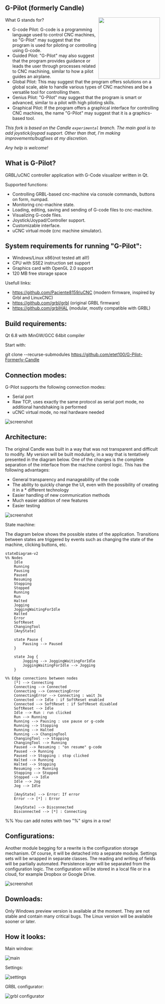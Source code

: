 G-Pilot (formerly Candle)
-----------
<img src="screenshots/gpilot_big.jpg" width="200" height="200" align="right">
What G stands for?

- G-code Pilot: G-code is a programming language used to control CNC machines, so "G-Pilot" may suggest that the program is used for piloting or controlling using G-code.
- Guided Pilot: "G-Pilot" may also suggest that the program provides guidance or leads the user through processes related to CNC machining, similar to how a pilot guides an airplane.
- Global Pilot: This may suggest that the program offers solutions on a global scale, able to handle various types of CNC machines and be a versatile tool for controlling them.
- Genius Pilot: "G-Pilot" may suggest that the program is smart or advanced, similar to a pilot with high piloting skills.
- Graphical Pilot: If the program offers a graphical interface for controlling CNC machines, the name "G-Pilot" may suggest that it is a graphics-based tool.

*This fork is based on the Candle `experimental` branch. The main goal is to add joystick/joypad support. Other than that, I'm making improvements/bugfixes at my discretion.*

*Any help is welcome!*

What is G-Pilot?
-----------

GRBL/uCNC controller application with G-Code visualizer written in Qt.

Supported functions:
* Controlling GRBL-based cnc-machine via console commands, buttons on form, numpad.
* Monitoring cnc-machine state.
* Loading, editing, saving and sending of G-code files to cnc-machine.
* Visualizing G-code files.
* Joystick/Joypad/Controller support.
* Customizable interface.
* uCNC virtual mode (cnc machine simulator).

System requirements for running "G-Pilot":
-------------------
* Windows/Linux x86(not tested att all!)
* CPU with SSE2 instruction set support
* Graphics card with OpenGL 2.0 support
* 120 MB free storage space

Usefull links:

* https://github.com/Paciente8159/uCNC (modern firmware, inspired by Grbl and LinuxCNC)
* https://github.com/grbl/grbl (original GRBL firmware)
* https://github.com/grblHAL (modular, mostly compatible with GRBL)

Build requirements:
-------------------
Qt 6.8 with MinGW/GCC 64bit compiler

Start with:

git clone --recurse-submodules https://github.com/etet100/G-Pilot-Formerly-Candle

Connection modes:
-----------------

G-Pilot supports the following connection modes:
* Serial port
* Raw TCP, uses exactly the same protocol as serial port mode, no additional handshaking is performed
* uCNC virtual mode, no real hardware needed

![screenshot](/screenshots/screenshot_connection_modes.png)

Architecture:
-------------

The original Candle was built in a way that was not transparent and difficult to modify. My version will be built modularly, in a way that is tentatively presented in the diagram below. One of the changes is the complete separation of the interface from the machine control logic. This has the following advantages:

* General transparency and manageability of the code
* The ability to quickly change the UI, even with the possibility of creating it in a * different technology
* Easier handling of new communication methods
* Much easier addition of new features
* Easier testing

![screenshot](/screenshots/arch1.png)

State machine:

The diagram below shows the possible states of the application. Transitions between states are triggered by events such as changing the state of the machine, clicking buttons, etc.

```mermaid
stateDiagram-v2
%% Nodes
    Idle
    Running
    Pausing
    Paused
    Resuming
    Stopping
    Stopped
    Running
    Run
    Halted
    Jogging
    JoggingWaitingForIdle
    Halted
    Error
    SoftReset
    ChangingTool
    [AnyState]

    state Pause {
        Pausing --> Paused
    }

    state Jog {
        Jogging --> JoggingWaitingForIdle
        JoggingWaitingForIdle --> Jogging
    }

%% Edge connections between nodes
    [*] --> Connecting
    Connecting --> Connected
    Connecting --> ConnectingError
    ConnectingError --> Connecting : wait 3s
    Connected --> Idle : if SoftReset enabled
    Connected --> SoftReset : if SoftReset disabled
    SoftReset --> Idle
    Idle --> Run : run clicked
    Run --> Running
    Running --> Pausing : use pause or g-code
    Running --> Stopping
    Running --> Halted
    Running --> ChangingTool
    ChangingTool --> Stopping
    ChangingTool --> Running
    Paused --> Resuming : "on resume" g-code
    Paused --> Running
    Paused --> Stopping : stop clicked
    Halted --> Running
    Halted --> Stopping
    Resuming --> Running
    Stopping --> Stopped
    Stopped --> Idle
    Idle --> Jog
    Jog --> Idle

    [AnyState] --> Error: If error
    Error --> [*] : Error

    [AnyState] --> Disconnected
    Disconnected --> [*] : Connecting
```

%% You can add notes with two "%" signs in a row!


Configurations:
---------------

Another module begging for a rewrite is the configuration storage mechanism. Of course, it will be detached into a separate module. Settings sets will be wrapped in separate classes. The reading and writing of fields will be partially automated. Persistence layer will be separated from the configuration logic. The configuration will be stored in a local file or in a cloud, for example Dropbox or Google Drive.

![screenshot](/screenshots/arch2.png)

Downloads:
----------
Only Windows preview version is available at the moment. They are not stable and contain many critical bugs. The Linux version will be available sooner or later.

How it looks:
-------------

Main window:

![main](/screenshots/screenshot_main.png)

Settings:

![settings](/screenshots/screenshot_settings.png)

GRBL configurator:

![grbl configurator](/screenshots/screenshot_grbl_configurator.png)
